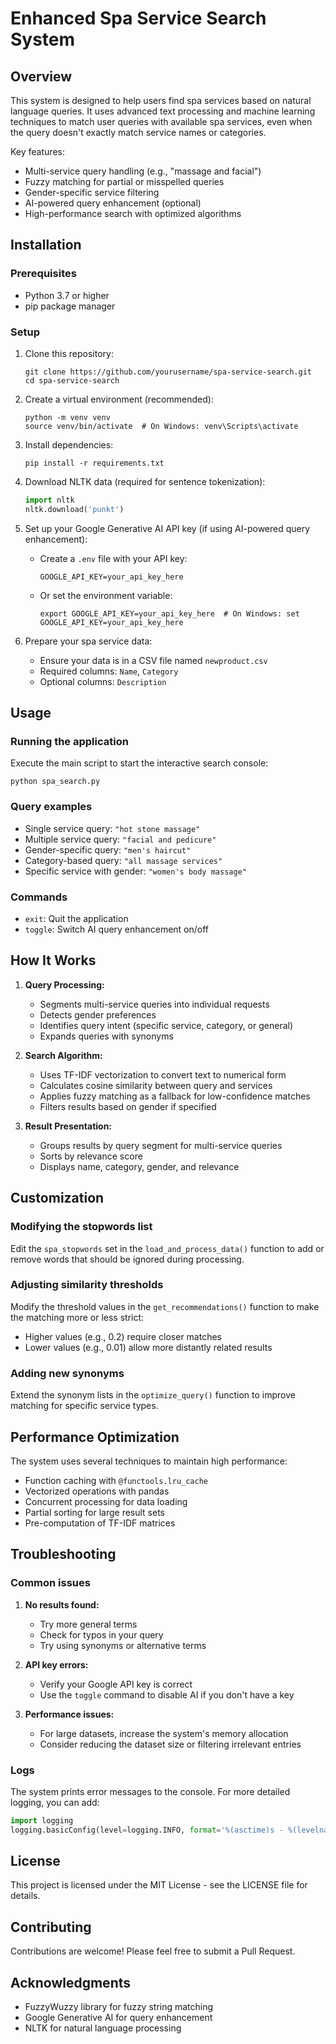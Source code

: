 # Enhanced Spa Service Search System

## Overview

This system is designed to help users find spa services based on natural language queries. It uses advanced text processing and machine learning techniques to match user queries with available spa services, even when the query doesn't exactly match service names or categories.

Key features:
- Multi-service query handling (e.g., "massage and facial")
- Fuzzy matching for partial or misspelled queries
- Gender-specific service filtering
- AI-powered query enhancement (optional)
- High-performance search with optimized algorithms

## Installation

### Prerequisites

- Python 3.7 or higher
- pip package manager

### Setup

1. Clone this repository:
   ```
   git clone https://github.com/yourusername/spa-service-search.git
   cd spa-service-search
   ```

2. Create a virtual environment (recommended):
   ```
   python -m venv venv
   source venv/bin/activate  # On Windows: venv\Scripts\activate
   ```

3. Install dependencies:
   ```
   pip install -r requirements.txt
   ```

4. Download NLTK data (required for sentence tokenization):
   ```python
   import nltk
   nltk.download('punkt')
   ```

5. Set up your Google Generative AI API key (if using AI-powered query enhancement):
   - Create a `.env` file with your API key:
     ```
     GOOGLE_API_KEY=your_api_key_here
     ```
   - Or set the environment variable:
     ```
     export GOOGLE_API_KEY=your_api_key_here  # On Windows: set GOOGLE_API_KEY=your_api_key_here
     ```

6. Prepare your spa service data:
   - Ensure your data is in a CSV file named `newproduct.csv`
   - Required columns: `Name`, `Category`
   - Optional columns: `Description`

## Usage

### Running the application

Execute the main script to start the interactive search console:

```
python spa_search.py
```

### Query examples

- Single service query: `"hot stone massage"`
- Multiple service query: `"facial and pedicure"`
- Gender-specific query: `"men's haircut"`
- Category-based query: `"all massage services"`
- Specific service with gender: `"women's body massage"`

### Commands

- `exit`: Quit the application
- `toggle`: Switch AI query enhancement on/off

## How It Works

1. **Query Processing:**
   - Segments multi-service queries into individual requests
   - Detects gender preferences
   - Identifies query intent (specific service, category, or general)
   - Expands queries with synonyms

2. **Search Algorithm:**
   - Uses TF-IDF vectorization to convert text to numerical form
   - Calculates cosine similarity between query and services
   - Applies fuzzy matching as a fallback for low-confidence matches
   - Filters results based on gender if specified

3. **Result Presentation:**
   - Groups results by query segment for multi-service queries
   - Sorts by relevance score
   - Displays name, category, gender, and relevance

## Customization

### Modifying the stopwords list

Edit the `spa_stopwords` set in the `load_and_process_data()` function to add or remove words that should be ignored during processing.

### Adjusting similarity thresholds

Modify the threshold values in the `get_recommendations()` function to make the matching more or less strict:
- Higher values (e.g., 0.2) require closer matches
- Lower values (e.g., 0.01) allow more distantly related results

### Adding new synonyms

Extend the synonym lists in the `optimize_query()` function to improve matching for specific service types.

## Performance Optimization

The system uses several techniques to maintain high performance:
- Function caching with `@functools.lru_cache`
- Vectorized operations with pandas
- Concurrent processing for data loading
- Partial sorting for large result sets
- Pre-computation of TF-IDF matrices

## Troubleshooting

### Common issues

1. **No results found:**
   - Try more general terms
   - Check for typos in your query
   - Try using synonyms or alternative terms

2. **API key errors:**
   - Verify your Google API key is correct
   - Use the `toggle` command to disable AI if you don't have a key

3. **Performance issues:**
   - For large datasets, increase the system's memory allocation
   - Consider reducing the dataset size or filtering irrelevant entries

### Logs

The system prints error messages to the console. For more detailed logging, you can add:

```python
import logging
logging.basicConfig(level=logging.INFO, format='%(asctime)s - %(levelname)s - %(message)s')
```

## License

This project is licensed under the MIT License - see the LICENSE file for details.

## Contributing

Contributions are welcome! Please feel free to submit a Pull Request.

## Acknowledgments

- FuzzyWuzzy library for fuzzy string matching
- Google Generative AI for query enhancement
- NLTK for natural language processing
